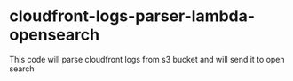 # cloudfront-logs-parser-lambda-opensearch
This code will parse cloudfront logs from s3 bucket and will send it to open search
